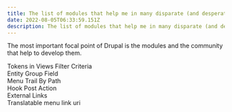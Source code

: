 ```yaml
---
title: The list of modules that help me in many disparate (and desperate) cases...
date: 2022-08-05T06:33:59.151Z
description: The list of modules that help me in many disparate (and desperate) cases...
---
```

The most important focal point of Drupal is the modules and the community that help to develop them. 

Tokens in Views Filter Criteria\
Entity Group Field\
Menu Trail By Path\
Hook Post Action\
External Links\
Translatable menu link uri